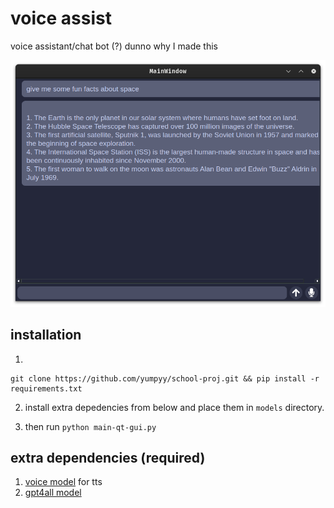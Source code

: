 # voice assist
voice assistant/chat bot (?) dunno why I made this

![gui-preview](./gui-preview.png)

## installation
1. 
```
git clone https://github.com/yumpyy/school-proj.git && pip install -r requirements.txt
```

2. install extra depedencies from below and place them in `models` directory.

3. then run `python main-qt-gui.py`

## extra dependencies (required)
1. [voice model](https://huggingface.co/DogeLord/megumin/tree/main) for tts
2. [gpt4all model](https://huggingface.co/TheBloke/orca_mini_3B-GGML/resolve/main/orca-mini-3b.ggmlv3.q4_0.bin)
